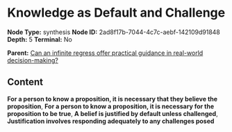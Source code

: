 # Knowledge as Default and Challenge

**Node Type:** synthesis
**Node ID:** 2ad8f17b-7044-4c7c-aebf-142109d91848
**Depth:** 5
**Terminal:** No

**Parent:** [Can an infinite regress offer practical guidance in real-world decision-making?](can-an-infinite-regress-offer-practical-guidance-in-real-world-decision-making-antithesis-e95ebe0e-39a7-473f-be45-5560b31cfa4c.md)

## Content

**For a person to know a proposition, it is necessary that they believe the proposition**, **For a person to know a proposition, it is necessary for the proposition to be true**, **A belief is justified by default unless challenged**, **Justification involves responding adequately to any challenges posed**
